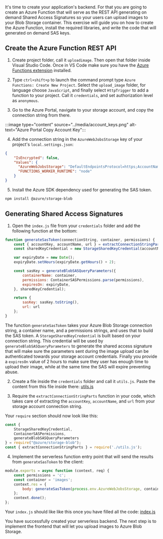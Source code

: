 It's time to create your application's backend. For that you are going to create an Azure Function that will serve as the REST API generating on demand Shared Access Signatures so your users can upload images to your Blob Storage container. This exercise will guide you on how to create the Azure Function, install the required libraries, and write the code that will generated on demand SAS keys.

## Create the Azure Function REST API

1. Create project folder, call it `uploadimage`. Then open that folder inside Visual Studio Code. Once in VS Code make sure you have the [Azure Functions extension](https://marketplace.visualstudio.com/items?itemName=ms-azuretools.vscode-azurefunctions) installed. 

2. Type `ctrl+shift+p` to launch the command prompt type `Azure Functions: Create New Project`. Select the `upload_image` folder, for language choose `JavaScript`, and finally select `HttpTrigger` to add a function to your project. Call it `credentials`, and set authorization level as `anonymous`.

3. Go to the Azure Portal, navigate to your storage account, and copy the connection string from there.

:::image type="content" source="../media/account_keys.png" alt-text="Azure Portal Copy Account Key":::

4. Add the connection string in the `AzureWebJobsStorage` key of your project's `local.settings.json`:

```json
{
    "IsEncrypted": false,
    "Values": {
      "AzureWebJobsStorage": "DefaultEndpointsProtocol=https;AccountName=youraccountname;AccountKey=<SecretAccountKey>;EndpointSuffix=core.windows.net",
      "FUNCTIONS_WORKER_RUNTIME": "node"
    }
}    
```

5. Install the Azure SDK dependency used for generating the SAS token.

```bash
npm install @azure/storage-blob
```

## Generating Shared Access Signatures

1. Open the `index.js` file from your `credentials` folder and add the following function at the bottom:

```javascript
function generateSasToken(connectionString, container, permissions) {
    const { accountKey, accountName, url } = extractConnectionStringParts(connectionString);
    const sharedKeyCredential = new StorageSharedKeyCredential(accountName, accountKey.toString('base64'));

    var expiryDate = new Date();
    expiryDate.setHours(expiryDate.getHours() + 2);

    const sasKey = generateBlobSASQueryParameters({
        containerName: container,
        permissions: ContainerSASPermissions.parse(permissions),
        expiresOn: expiryDate,
    }, sharedKeyCredential);

    return {
        sasKey: sasKey.toString(),
        url: url
    };
}
```

The function `generateSasToken` takes your Azure Blob Storage connection string, a container name, and a permissions strings, and uses that to build the SAS token. A `StorageSharedKeyCredential` is built based on your connection string. This credential will be used by `generateBlobSASQueryParameters` to generate the shared access signature that will make sure the parameters sent during the image upload can be authenticated towards your storage account credentials. Finally you provide a `expiresOn` value of 2 hours to make sure they user has enough time to upload their image, while at the same time the SAS will expire preventing abuse.

2. Create a file inside the `credentials` folder and call it `utils.js`. Paste the content from this file inside there: [utils.js](https://github.com/MicrosoftDocs/mslearn-blob-storage-image-upload-static-web-app/blob/main/credentials/utils.js)

3. Require the `extractConnectionStringParts` function in your code, which takes care of extracting the `accountKey`, `accountName`, and `url` from your storage account connection string. 

Your `require` section should now look like this:

```javascript
const {
    StorageSharedKeyCredential,
    ContainerSASPermissions,
    generateBlobSASQueryParameters
} = require("@azure/storage-blob");
const { extractConnectionStringParts } = require('./utils.js');
```

4. Implement the serverless function entry point that will send the results from `generateSasToken` to the client:

```javascript
module.exports = async function (context, req) {
    const permissions = 'c';
    const container = 'images';
    context.res = {
        body: generateSasToken(process.env.AzureWebJobsStorage, container, permissions)
    };
    context.done();
};
```

Your `index.js` should like like this once you have filled all the code: [index.js](https://github.com/MicrosoftDocs/mslearn-blob-storage-image-upload-static-web-app/blob/main/credentials/index.js)

You have successfully created your serverless backend. The next step is to implement the frontend that will let you upload images to Azure Blob Storage.
